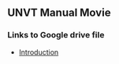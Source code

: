 ## UNVT Manual Movie
### Links to Google drive file
* [Introduction](https://drive.google.com/file/d/1YyRPyIj-9Ad5Z9jz3f-gR8fC3Glk0I4N/view?usp=sharing)
